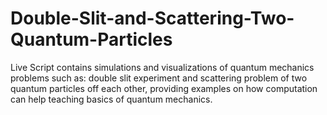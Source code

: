 # Double-Slit-and-Scattering-Two-Quantum-Particles
Live Script contains simulations and visualizations of quantum mechanics problems such as: double slit experiment and scattering problem of two quantum particles off each other, providing examples on how computation can help teaching basics of quantum mechanics. 
